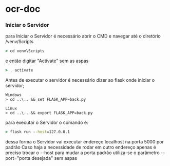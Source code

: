 # ocr-doc

### Iniciar o Servidor

para Iniciar o Servidor é necessário abrir o CMD e navegar até o diretório /venv/Scripts
```cmd
> cd venv\Scripts
```
e então digitar "Activate" sem as aspas
```cmd
> . activate
```

Antes de executar o servidor é necessário dizer ao flask onde iniciar o servidor;
```
Windows
> cd ..\.. && set FLASK_APP=back.py

Linux
> cd ..\.. && export FLASK_APP=back.py
```
para executar o Servidor o comando é:
```cmd
> flask run --host=127.0.0.1
```
dessa forma o Servidor vai executar endereço localhost na porta 5000 por padrão
Caso haja a necessidade de rodar em outro endereço apenas é preciso trocar o --host
para mudar a porta padrão utiliza-se o parâmetro --port="porta desejada" sem aspas
